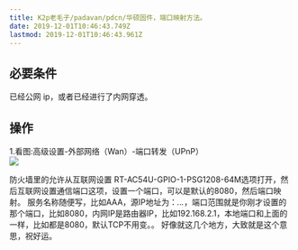 ```yaml
---
title: K2p老毛子/padavan/pdcn/华硕固件，端口映射方法。
date: 2019-12-01T10:46:43.749Z
lastmod: 2019-12-01T10:46:43.961Z
---
```


## 必要条件
已经公网 ip，或者已经进行了内网穿透。
## 操作
1.看图:高级设置-外部网络（Wan）-端口转发（UPnP）  
![](https://img.suan.su/Screen-Shot-2019-12-03-18-52-19.10.png)
  
防火墙里的允许从互联网设置 RT-AC54U-GPIO-1-PSG1208-64M选项打开，然后互联网设置通信端口这项，设置一个端口，可以是默认的8080，然后端口映射。
服务名称随便写，比如AAA，源IP地址为：*.*.*.*，端口范围就是你刚才设置的那个端口，比如8080，内网IP是路由器IP，比如192.168.2.1，本地端口和上面的一样，比如都是8080，默认TCP不用变。。
好像就这几个地方，大致就是这个意思，祝好运。
